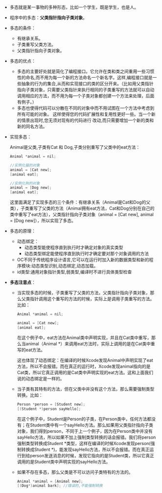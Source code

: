 - 多态就是某一事物的多种形态，比如一个学生，既是学生，也是人。
  
- 程序中的多态：__父类指针指向子类对象__。
  
- 多态的条件：
  
  - 有继承关系。
  - 子类重写父类方法。
  - 父类指针指向子类对象。
  
- 多态的优点：
  
  - 多态的主要好处就是简化了编程接口。它允许在类和类之间重用一些习惯性的命名,而不用为每一个新的方法命名一个新名字。这样,编程接口就是一些抽象的行为的集合,从而和实现接口的类的区分开来。（比如用父类指针指向子类对象，只需要父类指针来执行相同的子类重写的方法就可以自动调用相应的方法，而不用为每一个子类对象都创建一个方法来处理，后面有例子。）
  - 多态也使得代码可以分散在不同的对象中而不用试图在一个方法中考虑到所有可能的对象。 这样使得您的代码扩展性和复用性更好一些。当一个新的情景出现时,您无须对现有的代码进行 改动,而只需要增加一个新的类和新的同名方法。
  
- 实现多态：
  
  Animal是父类,子类有Cat 和 Dog,子类分别重写了父类中的eat方法：
  
  ``` objective-c
  Animal *animal = nil;
  
  //实例化猫的对象
  animal = [Cat new];
  [animal eat];
  
  //实例化狗的对象
  animal = [Dog new];
  [animal eat];
  ```
  
  这里面满足了实现多态的三个条件：有继承关系（Animal是Cat和Dog的父类），子类重写了父类的方法（Animal拥有eat方法，Cat和Dog分别在自己的类中重写了eat方法），父类指针指向子类对象（animal = [Cat new], animal = [Dog new]），所以实现了多态。
  
- 多态的原理：
  
  - 动态绑定：
    - 动态类型能使程序直到执行时才确定对象的真实类型
    - 动态类型绑定能使程序直到执行时才确定要对那个对象调用的方法
  - OC不同于传统程序设计语言,它可以在运行时加入新的数据类型和新的程序模块:动态类型识别,动态绑定,动态加载。
  - id类型:通用对象指针类型,弱类型,编译时不进行具体类型检查
  
- __多态注意点__：
  
  - 当实现多态的时候，子类重写了父类的方法，父类指针指向子类对象，那么父类指针调用这个重写的方法的时候，实际上是调用子类重写的方法。比如：
    
    ``` objective-c
    Animal *animal = nil;
    
    animal = [Cat new];
    [animal eat];
    ```
    
    在这个例子中，eat方法在Animal类中声明实现，并且在Cat类中重写，那么当animal（Animal *）来调用eat方法时，实际上调用的是在Cat类中重写的eat方法。
    
    这也体现了动态绑定：在编译的时候Xcode发现Animal中声明实现了eat方法，所以不会报错。而在真正的运行时，Xcode发现animal指向的是Cat类，所以它真正调用的是Cat类中声明实现的eat方法。这和上面我们说的动态绑定是一样的。
    
  - 当子类有其特有的方法，但在父类中并没有这个方法，那么需要强制类型转换。比如：
    
    ``` objective-c
    Person *person = [Student new];
    [(Student *)person sayHello];
    ```
    
    在这个例子中，Student是Person的子类，在Person类中，任何方法都没有；在Student类中有一个sayHello方法。那么如果用父类指针指向子类对象，我们得到person，不同于上一个例子，因为在Person类中并没有sayHello方法，所以如果不加上强制类型转换的话会报错。我们将person强制类型转换成Student *类型，这样在编译的时候Xcode发现person(强制转换成Student *)，能发现sayHello方法，所以不会报错。而在真正运行到给person发送消息的时候，发现它指向的是Student类，所以它真正调用的是Student类中声明实现的sayHello方法。
    
  - 如果不存在多态，那么父类是不可以访问子类特有的方法的。
    
    ``` objective-c
    Animal *animal = [Animal new];
    [(Dog*)animal bark]; //错误的,不能强制转换
    ```
    
    ​